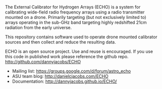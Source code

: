 The External Calibrator for Hydrogen Arrays (ECHO) is a system for calibrating wide-field radio frequency arrays using a radio transmitter mounted on a drone.
Primarily targeting (but not exclusively limited to) arrays operating in the sub-GHz band targeting highly redshifted
21cm radiation from the early universe.

This repository contains software used to operate drone mounted calibrator sources and then collect and reduce the
resulting data.

ECHO is an open source project. Use and reuse is encouraged.  If you use this code in published work please reference the github repo.
http://github.com/dannyjacobs/ECHO

* Mailing list:   https://groups.google.com/d/forum/astro_echo
* ASU team blog:  http://danielcjacobs.com/ECHO
* Documentation:  http://dannyjacobs.github.io/ECHO/
